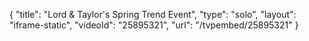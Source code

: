 {
    "title": "Lord & Taylor's Spring Trend Event",
    "type": "solo",
    "layout": "iframe-static",
    "videoId": "25895321",
    "url": "\/tvpembed\/25895321"
}